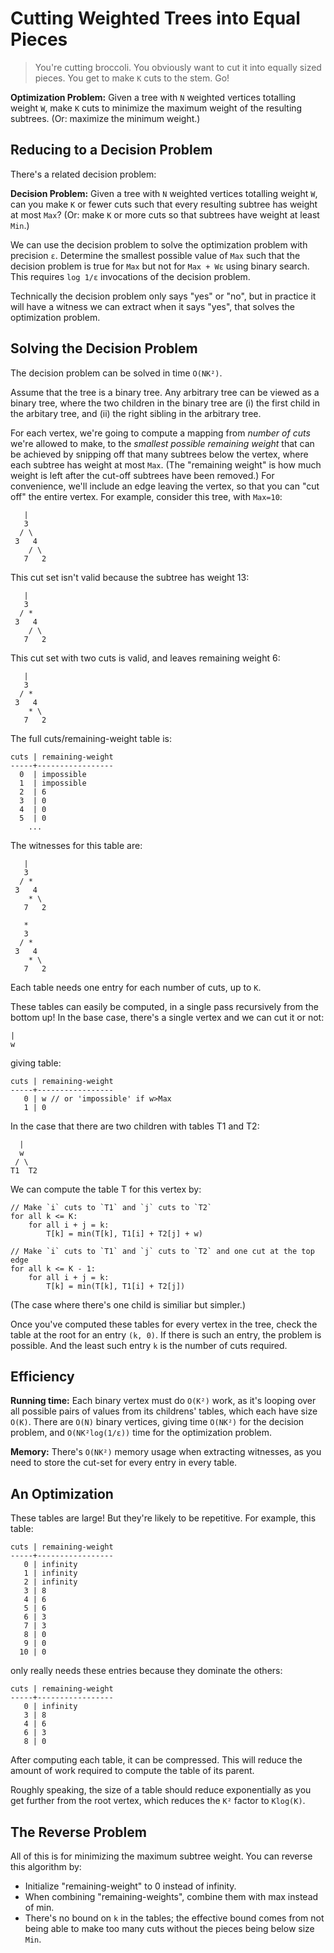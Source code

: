 # Cutting Weighted Trees into Equal Pieces

> You're cutting broccoli. You obviously want to cut it into equally sized
> pieces. You get to make `K` cuts to the stem. Go!

**Optimization Problem:** Given a tree with `N` weighted vertices totalling
weight `W`, make `K` cuts to minimize the maximum weight of the resulting
subtrees. (Or: maximize the minimum weight.)


## Reducing to a Decision Problem

There's a related decision problem:

**Decision Problem:** Given a tree with `N` weighted vertices totalling weight
`W`, can you make `K` or fewer cuts such that every resulting subtree has weight
at most `Max`? (Or: make `K` or more cuts so that subtrees have weight at least
`Min`.)

We can use the decision problem to solve the optimization problem with precision
`ε`. Determine the smallest possible value of `Max` such that the decision
problem is true for `Max` but not for `Max + Wε` using binary search. This
requires `log 1/ε` invocations of the decision problem.

Technically the decision problem only says "yes" or "no", but in practice it
will have a witness we can extract when it says "yes", that solves the
optimization problem.


## Solving the Decision Problem

The decision problem can be solved in time `O(NK²)`.

Assume that the tree is a binary tree. Any arbitrary tree can be viewed as a
binary tree, where the two children in the binary tree are (i) the first child
in the arbitary tree, and (ii) the right sibling in the arbitrary tree.

For each vertex, we're going to compute a mapping from _number of cuts_ we're
allowed to make, to the _smallest possible remaining weight_ that can be
achieved by snipping off that many subtrees below the vertex, where each subtree
has weight at most `Max`. (The "remaining weight" is how much weight is left
after the cut-off subtrees have been removed.) For convenience, we'll include
an edge leaving the vertex, so that you can "cut off" the entire vertex.
For example, consider this tree, with `Max=10`:

       |
       3
      / \
     3   4
        / \
       7   2

This cut set isn't valid because the subtree has weight 13:

       |
       3
      / *
     3   4
        / \
       7   2

This cut set with two cuts is valid, and leaves remaining weight 6:

       |
       3
      / *
     3   4
        * \
       7   2

The full cuts/remaining-weight table is:

    cuts | remaining-weight
    -----+-----------------
      0  | impossible
      1  | impossible
      2  | 6
      3  | 0
      4  | 0
      5  | 0
        ...

The witnesses for this table are:

       |
       3
      / *
     3   4
        * \
       7   2

       *
       3
      / *
     3   4
        * \
       7   2

Each table needs one entry for each number of cuts, up to `K`.

These tables can easily be computed, in a single pass recursively from the
bottom up! In the base case, there's a single vertex and we can cut it or not:

    |
    w

giving table:

    cuts | remaining-weight
    -----+-----------------
       0 | w // or 'impossible' if w>Max
       1 | 0

In the case that there are two children with tables T1 and T2:

      |
      w
     / \
    T1  T2

We can compute the table T for this vertex by:

    // Make `i` cuts to `T1` and `j` cuts to `T2`
    for all k <= K:
        for all i + j = k:
            T[k] = min(T[k], T1[i] + T2[j] + w)

    // Make `i` cuts to `T1` and `j` cuts to `T2` and one cut at the top edge
    for all k <= K - 1:
        for all i + j = k:
            T[k] = min(T[k], T1[i] + T2[j])

(The case where there's one child is similiar but simpler.)

Once you've computed these tables for every vertex in the tree, check the table
at the root for an entry `(k, 0)`. If there is such an entry, the problem is
possible. And the least such entry `k` is the number of cuts required.

## Efficiency

**Running time:** Each binary vertex must do `O(K²)` work, as it's looping over
all possible pairs of values from its childrens' tables, which each have size
`O(K)`. There are `O(N)` binary vertices, giving time `O(NK²)` for the decision
problem, and `O(NK²log(1/ε))` time for the optimization problem.

**Memory:** There's `O(NK²)` memory usage when extracting witnesses, as you need
to store the cut-set for every entry in every table.

## An Optimization

These tables are large! But they're likely to be repetitive. For example, this
table:

    cuts | remaining-weight
    -----+-----------------
       0 | infinity
       1 | infinity
       2 | infinity
       3 | 8
       4 | 6
       5 | 6
       6 | 3
       7 | 3
       8 | 0
       9 | 0
      10 | 0

only really needs these entries because they dominate the others:

    cuts | remaining-weight
    -----+-----------------
       0 | infinity
       3 | 8
       4 | 6
       6 | 3
       8 | 0

After computing each table, it can be compressed. This will reduce the amount of
work required to compute the table of its parent.

Roughly speaking, the size of a table should reduce exponentially as you get
further from the root vertex, which reduces the `K²` factor to `Klog(K)`.

## The Reverse Problem

All of this is for minimizing the maximum subtree weight. You can reverse this
algorithm by:

- Initialize "remaining-weight" to 0 instead of infinity.
- When combining "remaining-weights", combine them with max instead of min.
- There's no bound on `k` in the tables; the effective bound comes from not
  being able to make too many cuts without the pieces being below size `Min`.

